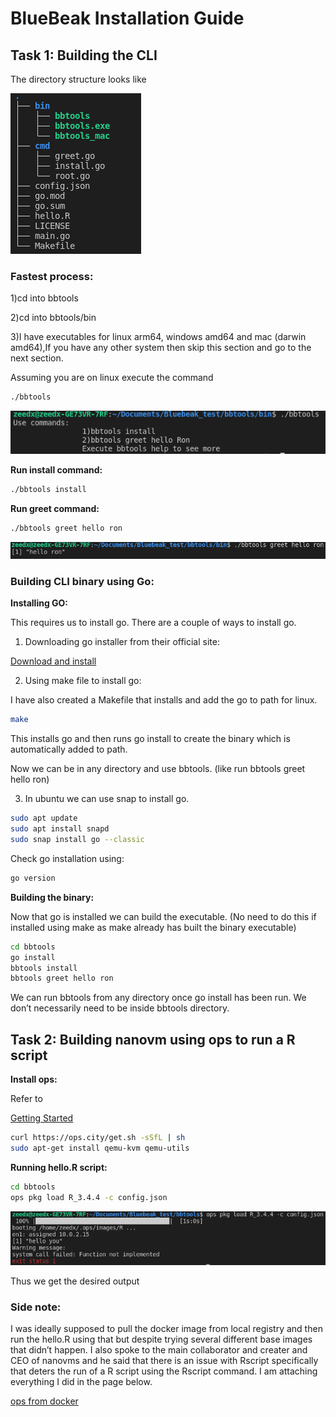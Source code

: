 # BlueBeak Installation Guide

## Task 1: Building the CLI

The directory structure looks like

![Untitled](BlueBeak%20Installation%20Guide%20ff97e6ea437442f8b90b2eb638a38b89/Untitled.png)

### Fastest process:

1)cd into bbtools

2)cd into bbtools/bin

3)I have executables for linux arm64, windows amd64 and mac (darwin amd64),If you have any other system then skip this section and go to the next section.

Assuming you are on linux execute the command

```bash
./bbtools
```

![Untitled](BlueBeak%20Installation%20Guide%20ff97e6ea437442f8b90b2eb638a38b89/Untitled%201.png)

**Run install command:**

```bash
./bbtools install
```

**Run greet command:**

```bash
./bbtools greet hello ron
```

![Untitled](BlueBeak%20Installation%20Guide%20ff97e6ea437442f8b90b2eb638a38b89/Untitled%202.png)

### Building CLI binary using Go:

**Installing GO:**

This requires us to install go. There are a couple of ways to install go.

1) Downloading go installer from their official site:

[Download and install](https://go.dev/doc/install)

2) Using make file to install go:

I have also created a Makefile that installs and add the go to path for linux.

 

```bash
make
```

This installs go and then runs go install to create the binary which is automatically added to path.

Now we can be in any directory and use bbtools. (like run bbtools greet hello ron)

3) In ubuntu we can use snap to install go.

```bash
sudo apt update
sudo apt install snapd
sudo snap install go --classic
```

Check go installation using:

```bash
go version
```

**Building the binary:**

Now that go is installed we can build the executable. (No need to do this if installed using make as make already has built the binary executable)

```bash
cd bbtools
go install
bbtools install
bbtools greet hello ron
```

We can run bbtools from any directory once go install has been run. We don’t necessarily need to be inside bbtools directory.

## Task 2: Building nanovm using ops to run a R script

**Install ops:**

Refer to 

[Getting Started](https://docs.ops.city/ops/getting_started)

```bash
curl https://ops.city/get.sh -sSfL | sh
sudo apt-get install qemu-kvm qemu-utils
```

**Running hello.R script:**

```bash
cd bbtools
ops pkg load R_3.4.4 -c config.json
```

![Untitled](BlueBeak%20Installation%20Guide%20ff97e6ea437442f8b90b2eb638a38b89/Untitled%203.png)

Thus we get the desired output

### Side note:

I was ideally supposed to pull the docker image from local registry and then run the hello.R using that but despite trying several different base images that didn’t happen. I also spoke to the main collaborator and creater and CEO of nanovms and he said that there is an issue with Rscript specifically that deters the run of a R script using the Rscript command. I am attaching everything I did in the page below.

[ops from docker](https://www.notion.so/ops-from-docker-f8059a27626149f9a25da179c8481295)